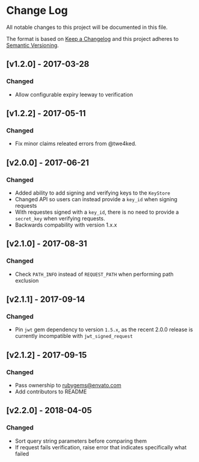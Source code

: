 # Change Log
All notable changes to this project will be documented in this file.

The format is based on [Keep a Changelog](http://keepachangelog.com/)
and this project adheres to [Semantic Versioning](http://semver.org/).

## [v1.2.0] - 2017-03-28
### Changed
- Allow configurable expiry leeway to verification

## [v1.2.2] - 2017-05-11
### Changed
- Fix minor claims releated errors from @twe4ked.

## [v2.0.0] - 2017-06-21
### Changed
- Added ability to add signing and verifying keys to the `KeyStore`
- Changed API so users can instead provide a `key_id` when signing requests
- With requestes signed with a `key_id`, there is no need to provide a `secret_key` when verifying requests.
- Backwards compability with version 1.x.x

## [v2.1.0] - 2017-08-31
### Changed
- Check `PATH_INFO` instead of `REQUEST_PATH` when performing path exclusion

## [v2.1.1] - 2017-09-14
### Changed
- Pin `jwt` gem dependency to version `1.5.x`, as the recent 2.0.0 release is currently incompatible with `jwt_signed_request`

## [v2.1.2] - 2017-09-15
### Changed
- Pass ownership to rubygems@envato.com
- Add contributors to README

## [v2.2.0] - 2018-04-05
### Changed
- Sort query string parameters before comparing them
- If request fails verification, raise error that indicates specifically what failed
